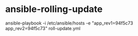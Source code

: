 # ansible-rolling-update
ansible-playbook -i /etc/ansible/hosts -e "app_rev1=94f5c73 app_rev2=94f5c73" roll-update.yml
